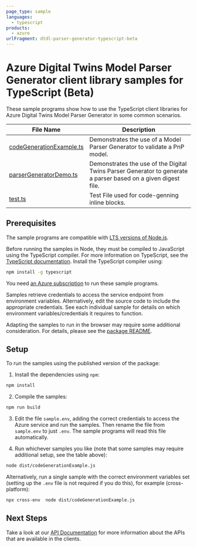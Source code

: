 ```yaml
---
page_type: sample
languages:
  - typescript
products:
  - azure
urlFragment: dtdl-parser-generator-typescript-beta
---
```


# Azure Digital Twins Model Parser Generator client library samples for TypeScript (Beta)

These sample programs show how to use the TypeScript client libraries for Azure Digital Twins Model Parser Generator in some common scenarios.

| **File Name**                                     | **Description**                                                                                               |
| ------------------------------------------------- | ------------------------------------------------------------------------------------------------------------- |
| [codeGenerationExample.ts][codegenerationexample] | Demonstrates the use of a Model Parser Generator to validate a PnP model.                                     |
| [parserGeneratorDemo.ts][parsergeneratordemo]     | Demonstrates the use of the Digital Twins Parser Generator to generate a parser based on a given digest file. |
| [test.ts][test]                                   | Test File used for code-genning inline blocks.                                                                |

## Prerequisites

The sample programs are compatible with [LTS versions of Node.js](https://nodejs.org/about/releases/).

Before running the samples in Node, they must be compiled to JavaScript using the TypeScript compiler. For more information on TypeScript, see the [TypeScript documentation][typescript]. Install the TypeScript compiler using:

```bash
npm install -g typescript
```

You need [an Azure subscription][freesub] to run these sample programs.

Samples retrieve credentials to access the service endpoint from environment variables. Alternatively, edit the source code to include the appropriate credentials. See each individual sample for details on which environment variables/credentials it requires to function.

Adapting the samples to run in the browser may require some additional consideration. For details, please see the [package README][package].

## Setup

To run the samples using the published version of the package:

1. Install the dependencies using `npm`:

```bash
npm install
```

2. Compile the samples:

```bash
npm run build
```

3. Edit the file `sample.env`, adding the correct credentials to access the Azure service and run the samples. Then rename the file from `sample.env` to just `.env`. The sample programs will read this file automatically.

4. Run whichever samples you like (note that some samples may require additional setup, see the table above):

```bash
node dist/codeGenerationExample.js
```

Alternatively, run a single sample with the correct environment variables set (setting up the `.env` file is not required if you do this), for example (cross-platform):

```bash
npx cross-env  node dist/codeGenerationExample.js
```

## Next Steps

Take a look at our [API Documentation][apiref] for more information about the APIs that are available in the clients.

[codegenerationexample]: https://github.com/Azure/azure-sdk-for-js/blob/main/sdk/digitaltwins/dtdl-parser-generator/samples/v1-beta/typescript/src/codeGenerationExample.ts
[parsergeneratordemo]: https://github.com/Azure/azure-sdk-for-js/blob/main/sdk/digitaltwins/dtdl-parser-generator/samples/v1-beta/typescript/src/parserGeneratorDemo.ts
[test]: https://github.com/Azure/azure-sdk-for-js/blob/main/sdk/digitaltwins/dtdl-parser-generator/samples/v1-beta/typescript/src/test.ts
[apiref]: https://docs.microsoft.com/javascript/api/
[freesub]: https://azure.microsoft.com/free/
[package]: https://github.com/Azure/azure-sdk-for-js/tree/main/sdk/digitaltwins/dtdl-parser-generator/README.md
[typescript]: https://www.typescriptlang.org/docs/home.html
